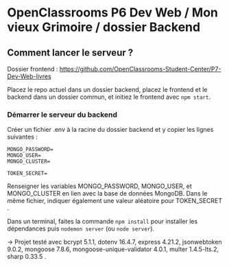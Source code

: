 # OpenClassrooms P6 Dev Web / Mon vieux Grimoire / dossier Backend


## Comment lancer le serveur ? 


Dossier frontend : https://github.com/OpenClassrooms-Student-Center/P7-Dev-Web-livres

Placez le repo actuel dans un dossier backend, placez le frontend et le backend dans un dossier commun, et initiez le frontend avec `npm start`.


### Démarrer le serveur du backend

Créer un fichier .env à la racine du dossier backend et y copier les lignes suivantes :

```
MONGO_PASSWORD=
MONGO_USER=
MONGO_CLUSTER=

TOKEN_SECRET=
```

Renseigner les variables MONGO_PASSWORD, MONGO_USER, et MONGO_CLUSTER en lien avec la base de données MongoDB.
Dans le même fichier, indiquer également une valeur aléatoire pour TOKEN_SECRET .

Dans un terminal, faites la commande `npm install` pour installer les dépendances puis `nodemon server` (ou `node server`).

-> Projet testé avec bcrypt 5.1.1, dotenv 16.4.7, express 4.21.2, jsonwebtoken 9.0.2, mongoose 7.8.6, mongoose-unique-validator 4.0.1, multer 1.4.5-lts.2, sharp 0.33.5 .
